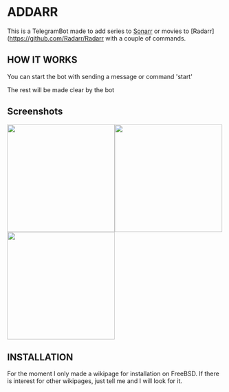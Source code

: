 # ADDARR

This is a TelegramBot made to add series to [Sonarr](https://github.com/Sonarr/Sonarr) or movies to [Radarr](https://github.com/Radarr/Radarr with a couple of commands.

## HOW IT WORKS
You can start the bot with sending a message or command 'start'

The rest will be made clear by the bot

## Screenshots
<div style="float: left;">
<img src="https://i.imgur.com/gO4UGG6.png" height="250"></div>
<img src="https://i.imgur.com/6UAmcAk.png" height="250"></div>
<img src="https://i.imgur.com/1X3xUNA.png" height="250"></div>
</div>

## INSTALLATION
For the moment I only made a wikipage for installation on FreeBSD. If there is interest for other wikipages, just tell me and I will look for it.
